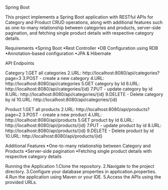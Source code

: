 Spring Boot

This project implements a Spring Boot application with RESTful APIs for Category and Product CRUD operations, along with additional features such as one-to-many relationship between categories and products, server-side pagination, and fetching single product details with respective category details.

Requirements
•Spring Boot
•Rest Controller
•DB Configuration using RDB
•Annotation-based configuration
•JPA & Hibernate

API Endpoints

Category
1.GET all categories
2.URL: http://localhost:8080/api/categories?page=3
3.POST - create a new category
4.URL: http://localhost:8080/api/categories
5.GET category by Id
6.URL: http://localhost:8080/api/categories/{id}
7.PUT - update category by id
8.URL: http://localhost:8080/api/categories/{id}
9.DELETE - Delete category by id
10.URL: http://localhost:8080/api/categories/{id}

Product
1.GET all products
2.URL: http://localhost:8080/api/products?page=2
3.POST - create a new product
4.URL: http://localhost:8080/api/products
5.GET product by Id
6.URL: http://localhost:8080/api/products/{id}
7.PUT - update product by id
8.URL: http://localhost:8080/api/products/{id}
9.DELETE - Delete product by id
10.URL: http://localhost:8080/api/products/{id}

Additional Features
•One-to-many relationship between Category and Products
•Server-side pagination
•Fetching single product details with respective category details

Running the Application
1.Clone the repository.
2.Navigate to the project directory.
3.Configure your database properties in application.properties.
4.Run the application using Maven or your IDE.
5.Access the APIs using the provided URLs.

